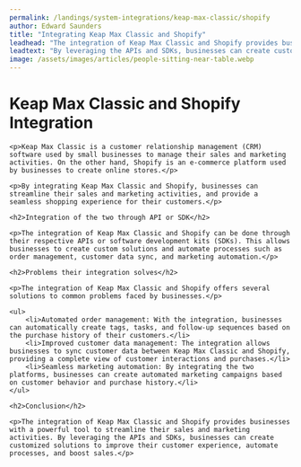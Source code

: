 ```yaml
---
permalink: /landings/system-integrations/keap-max-classic/shopify
author: Edward Saunders
title: "Integrating Keap Max Classic and Shopify"
leadhead: "The integration of Keap Max Classic and Shopify provides businesses with a powerful tool to streamline their sales and marketing activities"
leadtext: "By leveraging the APIs and SDKs, businesses can create customized solutions to improve their customer experience, automate processes, and boost sales."
image: /assets/images/articles/people-sitting-near-table.webp
---
```

<div class="arttext">
	<h1>Keap Max Classic and Shopify Integration</h1>

	<p>Keap Max Classic is a customer relationship management (CRM) software used by small businesses to manage their sales and marketing activities. On the other hand, Shopify is an e-commerce platform used by businesses to create online stores.</p>

	<p>By integrating Keap Max Classic and Shopify, businesses can streamline their sales and marketing activities, and provide a seamless shopping experience for their customers.</p>

	<h2>Integration of the two through API or SDK</h2>

	<p>The integration of Keap Max Classic and Shopify can be done through their respective APIs or software development kits (SDKs). This allows businesses to create custom solutions and automate processes such as order management, customer data sync, and marketing automation.</p>

	<h2>Problems their integration solves</h2>

	<p>The integration of Keap Max Classic and Shopify offers several solutions to common problems faced by businesses.</p>

	<ul>
		<li>Automated order management: With the integration, businesses can automatically create tags, tasks, and follow-up sequences based on the purchase history of their customers.</li>
		<li>Improved customer data management: The integration allows businesses to sync customer data between Keap Max Classic and Shopify, providing a complete view of customer interactions and purchases.</li>
		<li>Seamless marketing automation: By integrating the two platforms, businesses can create automated marketing campaigns based on customer behavior and purchase history.</li>
	</ul>

	<h2>Conclusion</h2>

	<p>The integration of Keap Max Classic and Shopify provides businesses with a powerful tool to streamline their sales and marketing activities. By leveraging the APIs and SDKs, businesses can create customized solutions to improve their customer experience, automate processes, and boost sales.</p>

</div>